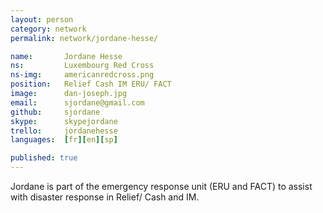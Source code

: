 ```yaml
---
layout: person
category: network
permalink: network/jordane-hesse/

name:       Jordane Hesse
ns:         Luxembourg Red Cross
ns-img:     americanredcross.png
position:   Relief Cash IM ERU/ FACT
image:      dan-joseph.jpg
email:      sjordane@gmail.com
github:     sjordane
skype:      skypejordane
trello:     jordanehesse
languages:  [fr][en][sp]

published: true
---
```


Jordane is part of the emergency response unit (ERU and FACT) to assist with disaster response in Relief/ Cash and IM.
